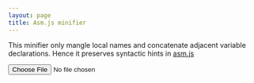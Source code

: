 ```yaml
---
layout: page
title: Asm.js minifier
---
```

This minifier only mangle local names and concatenate adjacent variable
declarations.  Hence it preserves syntactic hints in [asm.js][asm]

[asm]: http://asmjs.org/

<input type="file" id="asm-file">
<pre><code id="minified-asm"></code></pre>

<script async src="https://cdnjs.cloudflare.com/ajax/libs/esprima/2.7.3/esprima.min.js"></script>
<script async src="https://estools.github.io/esmangle/javascripts/esmangle.js"></script>
<script async src="https://estools.github.io/escodegen/escodegen.browser.js"></script>
<script async src="dom.js"></script>
